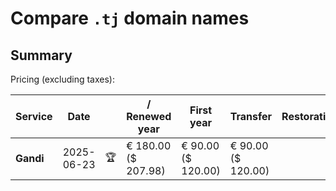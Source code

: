 # Compare `.tj` domain names

## Summary

Pricing (excluding taxes):

| Service | Date |  | / Renewed year | First year | Transfer | Restoration |
|--|--|--|--|--|--|--|
| **Gandi** | 2025-06-23 | 🏆 | € 180.00<br>($ 207.98) | € 90.00<br>($ 120.00) | € 90.00<br>($ 120.00) |  |
